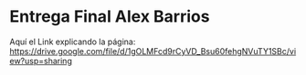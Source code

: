 # Entrega Final Alex Barrios

Aquí el Link explicando la página: 
https://drive.google.com/file/d/1gOLMFcd9rCyVD_Bsu60fehgNVuTY1SBc/view?usp=sharing